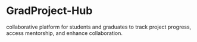 # GradProject-Hub
collaborative platform for students and graduates to track project progress, access mentorship, and enhance collaboration.
